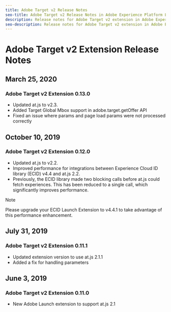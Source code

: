 ```yaml
---
title: Adobe Target v2 Release Notes
seo-title: Adobe Target v2 Release Notes in Adobe Experience Platform Launch
description: Release notes for Adobe Target v2 extension in Adobe Experience Platform Launch
seo-description: Release notes for Adobe Target v2 extension in Adobe Experience Platform Launch
---
```


# Adobe Target v2 Extension Release Notes

## March 25, 2020

### Adobe Target v2 Extension 0.13.0

* Updated at.js to v2.3.
* Added Target Global Mbox support in adobe.target.getOffer API
* Fixed an issue where params and page load params were not processed correctly


## October 10, 2019

### Adobe Target v2 Extension 0.12.0

* Updated at.js to v2.2.
* Improved performance for integrations between Experience Cloud ID library (ECID) v4.4 and at.js 2.2.
* Previously, the ECID library made two blocking calls before at.js could fetch experiences. This has been reduced to a single call, which significantly improves performance.

>[!NOTE]
>Please upgrade your ECID Launch Extension to v4.4.1 to take advantage of this performance enhancement.

## July 31, 2019

### Adobe Target v2 Extension 0.11.1

* Updated extension version to use at.js 2.1.1
* Added a fix for handling parameters

## June 3, 2019

### Adobe Target v2 Extension 0.11.0

* New Adobe Launch extension to support at.js 2.1
